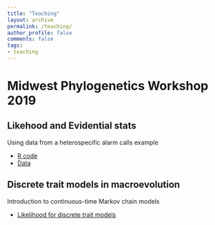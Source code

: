 ```yaml
---
title: "Teaching"
layout: archive
permalink: /teaching/
author_profile: false
comments: false
tags:
- teaching
---
```

# Midwest Phylogenetics Workshop 2019
## Likehood and Evidential stats
Using data from a heterospecific alarm calls example
* [R code](https://roszenil.github.io/midwestphylo/LikelihoodEvidence/likelihoodbirdalarms.html)
* [Data](https://roszenil.github.io/midwestphylo/LikelihoodEvidence/birdalarms.csv)

## Discrete trait models in macroevolution
Introduction to continuous-time Markov chain models
* [Likelihood for discrete trait models](https://roszenil.github.io/midwestphylo/Discretetraitrevbayes/ctmc.html)

